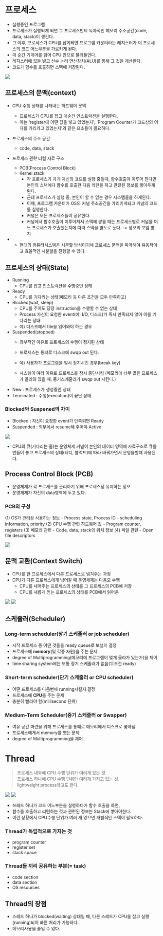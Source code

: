 # 프로세스
- 실행중인 프로그램
- 프로세스가 실행되게 되면 그 프로세스만의 독자적인 메모리 주소공간(code, data, stack)이 생긴다.
- 그 이후, 프로세스가 CPU를 잡게되면 프로그램 카운터라는 레지스터가 이 프로세스의 코드 어느부분을 가르키게 된다.
- 매 순간 기계어를 읽어 CPU 안으로 불러들인다.
- 레지스터에 값을 넣고 산수 논리 연산장치(ALU)를 통해 그 것을 계산한다.
- 코드가 함수를 호출하면 스택에 저장된다.

![](/Operating%20System/Image/OS%20chapter3-1.png)

## 프로세스의 문맥(context)
- CPU 수행 상태를 나타내는 하드웨어 문맥
  - 프로세스가 CPU를 잡고 매순간 인스트럭션을 실행한다.
  - 이는 'register에 어떤 값을 넣고 있었는지', 'Program Counter가 코드상의 어디를 가리키고 있었는지'와 같은 요소들이 필요하다.
- 프로세스의 주소 공간
  - code, data, stack
- 프로세스 관련 너컬 자료 구조
  - PCB(Process Control Block)
  - Kernel stack
    - 각 프로세스가 자기 자신의 코드를 실행 중일때, 함수호출이 이루어 진다면 본인의 스택에다 함수를 호출한 다음 리턴을 하고 관련된 정보를 쌓아두게 된다.
    - 근데 프로세스가 실행 중, 본인이 할 수 없는 경우 시스템콜을 하게된다.
    - 이때, 프로그램 카운터가 OS의 커널 주소공간을 가리키게되고 커널의 코드를 실행한다.
    - 커널은 모든 프로세스들이 공유한다.
    - 커널에서 함수호출이 이루어져서 스택에 쌓을 때는 프로세스별로 커널을 어느 프로세스가 호출했는지에 따라 스택을 별도로 둔다. -> 정보의 꼬임 방지

- * 현대의 컴퓨터시스템은 시분할 방식이기에 프로세스 문맥을 파악해야 유동적이고 효율적인 시분할을 진행할 수 있다.

## 프로세스의 상태(State)
- Running
  - CPU를 잡고 인스트럭션을 수행중인 상태
- Ready
  - CPU를 기다리는 상태(메모리 등 다른 조건을 모두 만족하고)
- Blocked(wait, sleep)
  - CPU를 주어도 당장 instruction을 수행할 수 없는 상태
  - Process 자신이 요청한 event(예: I/O, 디스크)가 즉시 만족되지 않아 이를 기다리는 상태
  - 예) 디스크에서 file을 읽어와야 하는 경우
- Suspended(stopped)
  - 외부적인 이유로 프로세스의 수행이 정지된 상태
  - 프로세스는 통쨰로 디스크에 swqp out 된다.
  - 예) 사용자가 프로그램을 일시 정지시킨 경우(break key)


  - 시스템이 여러 이유로 프로세스를 잠시 중단시킴 (메모리에 너무 많은 프로세스가 올라와 있을 때, 중기스케줄러가 swqp out 시킨다.)
- New : 프로세스가 생성중인 상태
- Terminated : 수행(execution)이 끝난 상태

### Blocked와 Suspened의 차이
- Blocked : 자신이 요청한 event가 만족되면 Ready
- Suspended : 외부에서 resume해 주어야 Active

![](/Operating%20System/Image/OS%20chapter3-2.png)

- CPU의 큐(기다리는 줄)는 운영체제 커널이 본인의 데이터 영역에 자료구조로 큐를 만들어 놓고 프로세스의 상태(레디, 블럭드)에 따라 바꿔가면서 운영을할때 사용된다.

## Process Control Block (PCB)
- 운영체제가 각 프로세스를 관리하기 위해 프로세스당 유지하는 정보
- 운영체제가 자신의 data영역에 두고 있다.
### PCB의 구성
(1) OS가 관리상 사용하는 정보
    - Process state, Process ID
    - scheduling information, priority
(2) CPU 수행 관련 하드웨어 값
    - Program counter, registers
(3) 메모리 관련
    - Code, data, stack의 위치 정보
(4) 파일 관련
    - Open file descriptors


![](/Operating%20System/Image/OS%20chapter3-3.png)

## 문맥 교환(Context Switch)
- CPU를 한 프로세스에서 다른 프로세스로 넘겨주는 과정
- CPU가 다른 프로세스에게 넘어갈 때 운영체제는 다음으 수행
  - CPU를 내어주는 프로세스의 상태를 그 프로세스의 PCB에 저장
  - CPU를 새롭게 얻는 프로세스의 상태를 PCB에서 읽어옴

![](/Operating%20System/Image/OS%20chapter3-4.png)
![](/Operating%20System/Image/OS%20chapter3-5.png)

## 스케줄러(Scheduler)
### Long-term scheduler(장기 스케줄러 or job scheduler)
- 시작 프로세스 중 어떤 것들을 ready queue로 보낼지 결정
- 프로세스에 **memory**(및 각종 자원)을 주는 문제
- degree of Multiprogramming(메모리에 프로그램이 몇개 올라가 있는가)을 제어
- time sharing system에는 보통 장기 스케줄러가 없음(무조건 ready)

### Short-term scheduler(단기 스케줄러 or CPU scheduler)
- 어떤 프로세스를 다음번에 running시킬지 결정
- 프로세스에 **CPU**를 주는 문제
- 충분히 빨라야 함(millisecond 단위)

### Medium-Term Scheduler(중기 스케줄러 or Swapper)
- 여유 공간 마련을 위해 프로세스를 통쨰로 메모리에서 디스크로 쫓아냄
- 프로세스에게서 memory를 뺏는 문제
- degree of Multiprogramming을 제어

# Thread
> 프로세스 내부에 CPU 수행 단위가 여러개 있는 것.  
> 프로세스 하나에 CPU 수행 단위만 여러개 가지고 있는 것.  
> lightweight process라고도 한다.

![](./Image/OS%20chapter3-6.png) ![](./Image/OS%20chapter3-7.png)

- 쓰레드 하나가 코드 어느부분을 실행하다가 함수 호출을 하면, 
- 함수를 호출하고 리턴하는 것과 관련된 정보는 Stack에 쌓아야한다.
- 이런 상황에서 CPU수행 단위가 여러 개 있으면 개별적인 스택이 필요하다.

### Thread가 독립적으로 가지는 것
- program counter
- register set
- stack space

### Thread들 끼리 공유하는 부분(= task)
- code section
- data section
- OS resources

## Thread의 장점
- 스레드 하나가 blocked(waiting) 상태일 때, 다른 스레드가 CPU를 잡고 실행(running)되어 빠른 처리가 가능하다.
- 메모리사용을 줄일 수 있다. 